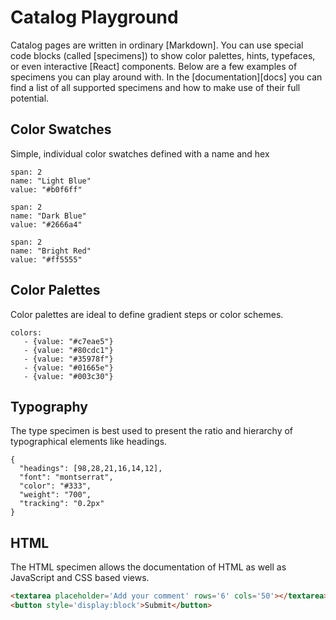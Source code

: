 # Catalog Playground

Catalog pages are written in ordinary [Markdown]. You can use special code blocks (called [specimens]) to show color palettes, hints, typefaces, or even interactive [React] components. Below are a few examples of specimens you can play around with. In the [documentation][docs] you can find a list of all supported specimens and how to make use of their full potential.

## Color Swatches
Simple, individual color swatches defined with a name and hex

```color
span: 2
name: "Light Blue"
value: "#b0f6ff"
```

```color
span: 2
name: "Dark Blue"
value: "#2666a4"
```

```color
span: 2
name: "Bright Red"
value: "#ff5555"
```

## Color Palettes
Color palettes are ideal to define gradient steps or color schemes.

```color-palette
colors:
   - {value: "#c7eae5"}
   - {value: "#80cdc1"}
   - {value: "#35978f"}
   - {value: "#01665e"}
   - {value: "#003c30"}
```

## Typography
The type specimen is best used to present the ratio and hierarchy of typographical elements like headings.

```type
{
  "headings": [98,28,21,16,14,12],
  "font": "montserrat",
  "color": "#333",
  "weight": "700",
  "tracking": "0.2px"
}
```

## HTML
The HTML specimen allows the documentation of HTML as well as JavaScript and CSS based views.

```html
<textarea placeholder='Add your comment' rows='6' cols='50'></textarea>
<button style='display:block'>Submit</button>
```

